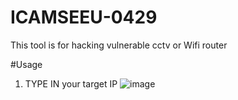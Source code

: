 # ICAMSEEU-0429
This tool is for hacking vulnerable cctv or Wifi router


#Usage

1. TYPE IN your target IP
![image](https://github.com/jason1343/ICAMSEEU-0429/assets/96876149/a5c2d7f4-0a90-4827-a284-d35a8345da8f)
